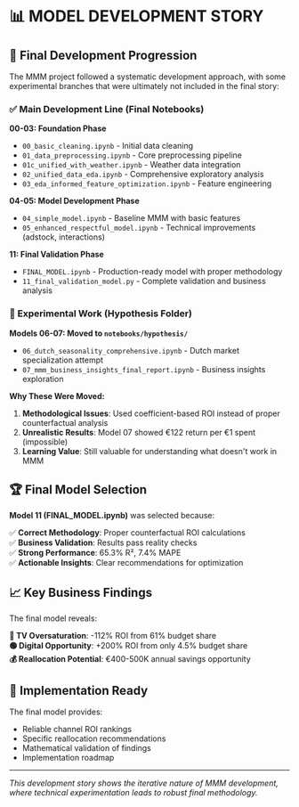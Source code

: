 # 📊 MODEL DEVELOPMENT STORY

## 🎯 Final Development Progression

The MMM project followed a systematic development approach, with some experimental branches that were ultimately not included in the final story:

### **✅ Main Development Line (Final Notebooks)**

**00-03: Foundation Phase**
- `00_basic_cleaning.ipynb` - Initial data cleaning
- `01_data_preprocessing.ipynb` - Core preprocessing pipeline
- `01c_unified_with_weather.ipynb` - Weather data integration
- `02_unified_data_eda.ipynb` - Comprehensive exploratory analysis
- `03_eda_informed_feature_optimization.ipynb` - Feature engineering

**04-05: Model Development Phase**
- `04_simple_model.ipynb` - Baseline MMM with basic features
- `05_enhanced_respectful_model.ipynb` - Technical improvements (adstock, interactions)

**11: Final Validation Phase**
- `FINAL_MODEL.ipynb` - Production-ready model with proper methodology
- `11_final_validation_model.py` - Complete validation and business analysis

### **🔬 Experimental Work (Hypothesis Folder)**

**Models 06-07: Moved to `notebooks/hypothesis/`**
- `06_dutch_seasonality_comprehensive.ipynb` - Dutch market specialization attempt
- `07_mmm_business_insights_final_report.ipynb` - Business insights exploration

**Why These Were Moved:**
1. **Methodological Issues**: Used coefficient-based ROI instead of proper counterfactual analysis
2. **Unrealistic Results**: Model 07 showed €122 return per €1 spent (impossible)
3. **Learning Value**: Still valuable for understanding what doesn't work in MMM

## 🏆 Final Model Selection

**Model 11 (FINAL_MODEL.ipynb)** was selected because:

✅ **Correct Methodology**: Proper counterfactual ROI calculations  
✅ **Business Validation**: Results pass reality checks  
✅ **Strong Performance**: 65.3% R², 7.4% MAPE  
✅ **Actionable Insights**: Clear recommendations for optimization  

## 📈 Key Business Findings

The final model reveals:

**🔴 TV Oversaturation**: -112% ROI from 61% budget share  
**🟢 Digital Opportunity**: +200% ROI from only 4.5% budget share  
**💰 Reallocation Potential**: €400-500K annual savings opportunity  

## 🎯 Implementation Ready

The final model provides:
- Reliable channel ROI rankings
- Specific reallocation recommendations  
- Mathematical validation of findings
- Implementation roadmap

---

*This development story shows the iterative nature of MMM development, where technical experimentation leads to robust final methodology.* 
